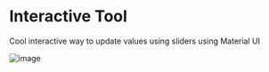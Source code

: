 # Interactive Tool

Cool interactive way to update values using sliders using Material UI

![image](https://github.com/kesler20/InteractiveTool/assets/72452741/86e2eeec-4e3e-4dc3-839e-45fe6cbea38d)

